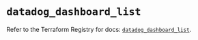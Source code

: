 # `datadog_dashboard_list`

Refer to the Terraform Registry for docs: [`datadog_dashboard_list`](https://registry.terraform.io/providers/datadog/datadog/3.51.0/docs/resources/dashboard_list).
